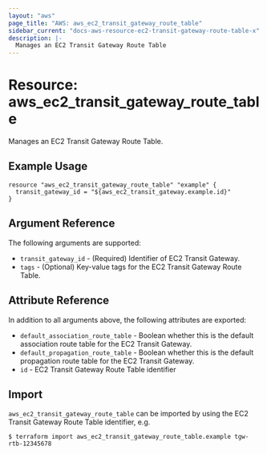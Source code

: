 ```yaml
---
layout: "aws"
page_title: "AWS: aws_ec2_transit_gateway_route_table"
sidebar_current: "docs-aws-resource-ec2-transit-gateway-route-table-x"
description: |-
  Manages an EC2 Transit Gateway Route Table
---
```


# Resource: aws_ec2_transit_gateway_route_table

Manages an EC2 Transit Gateway Route Table.

## Example Usage

```hcl
resource "aws_ec2_transit_gateway_route_table" "example" {
  transit_gateway_id = "${aws_ec2_transit_gateway.example.id}"
}
```

## Argument Reference

The following arguments are supported:

* `transit_gateway_id` - (Required) Identifier of EC2 Transit Gateway.
* `tags` - (Optional) Key-value tags for the EC2 Transit Gateway Route Table.

## Attribute Reference

In addition to all arguments above, the following attributes are exported:

* `default_association_route_table` - Boolean whether this is the default association route table for the EC2 Transit Gateway.
* `default_propagation_route_table` - Boolean whether this is the default propagation route table for the EC2 Transit Gateway.
* `id` - EC2 Transit Gateway Route Table identifier

## Import

`aws_ec2_transit_gateway_route_table` can be imported by using the EC2 Transit Gateway Route Table identifier, e.g.

```
$ terraform import aws_ec2_transit_gateway_route_table.example tgw-rtb-12345678
```
